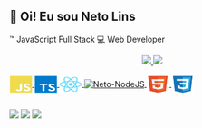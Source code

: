 ## 👋 Oi! Eu sou Neto Lins
™️  JavaScript Full Stack  💻 Web Developer
<div align="center">
 <a href="https://github.com/netovisckcode">
 <img altura="180em" src="https://github-readme-stats.vercel.app/api?username=netovisckcode&show_icons=true&theme=dark&include_all_commits=true&count_private=true"/>
 <img altura="180em" src="https://github-readme-stats.vercel.app/api/top-langs/?username=netovisckcode&layout=compact&langs_count=7&theme=dark"/>
</div>

<div dir="auto">
<br>
<img align="center" alt="Neto-Js" height="30" width="40" src="https://raw.githubusercontent.com/devicons/devicon/master/icons/javascript/javascript-plain.svg" style="max-width: 100%;">
<img align="center" alt="Neto-Ts" height="30" width="40" src="https://raw.githubusercontent.com/devicons/devicon/master/icons/typescript/typescript-plain.svg" style="max-width: 100%;">
<img align="center" alt="Neto-React" height="30" width="40" src="https://raw.githubusercontent.com/devicons/devicon/master/icons/react/react-original.svg" style="max-width: 100%;">
<img align="center" alt="Neto-NodeJS" height="30" width="40" src="https://cdn.jsdelivr.net/gh/devicons/devicon/icons/nodejs/nodejs-plain.svg" style="max-width: 100%;">
<img align="center" alt="Neto-HTML" height="30" width="40" src="https://raw.githubusercontent.com/devicons/devicon/master/icons/html5/html5-original.svg" style="max-width: 100%;">
<img align="center" alt="Neto-CSS" height="30" width="40" src="https://raw.githubusercontent.com/devicons/devicon/master/icons/css3/css3-original.svg" style="max-width: 100%;">
</div>

 ##
  
<div> 
  <a href="https://instagram.com/rafaballerini" target="_blank"><img src="https://img.shields.io/badge/-Instagram-%23E4405F?style=for-the-badge&logo=instagram&logoColor=white" target="_blank"></a>
  <a href = "mailto:contatorafaballerini@gmail.com"><img src="https://img.shields.io/badge/Gmail-D14836?style=for-the-badge&logo=gmail&logoColor=white"></a>
  <a href="https://www.linkedin.com/in/rafaella-ballerini-45875016a" target="_blank"><img src="https://img.shields.io/badge/-LinkedIn-%230077B5?style=for-the-badge&logo=linkedin&logoColor=white" target="_blank"></a>
</div>
